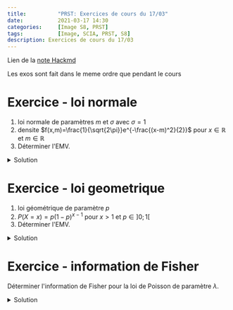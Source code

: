 ```yaml
---
title:          "PRST: Exercices de cours du 17/03"
date:           2021-03-17 14:30
categories:     [Image S8, PRST]
tags:           [Image, SCIA, PRST, S8]
description: Exercices de cours du 17/03
---
```

Lien de la [note Hackmd](https://hackmd.io/@lemasymasa/rJ2yA214O)

<div class="alert alert-warning" role="alert" markdown="1">
Les exos sont fait dans le meme ordre que pendant le cours
</div>

# Exercice - loi normale
1. loi normale de paramètres $m$ et $\sigma$ avec $\sigma=1$
2. densite $f(x,m)=\frac{1}{\sqrt{2\pi}}e^{-\frac{(x-m)^2}{2}}$ pour $x\in\mathbb R$ et $m\in\mathbb R$
3. Déterminer l'EMV.

<details markdown="1">
<summary>Solution</summary>

$$
\begin{aligned}
L(x_1,...,x_n)&=\Pi_{i=1}^n\frac{1}{\sqrt{2\pi}}e^{-\frac{(x_i+m)^2}{2}}\\
&= \biggr(\frac{1}{\sqrt{2\pi}}\biggr)e^{-\sum_{i=1}^n\frac{(x_i-m)}{2}}
\end{aligned}
$$

Passons au logarithme.

*Est-ce que la fonction est paire ?*
Oui car $\log$ est defini sur $\mathbb R^{+*}$.

$$
\log(L(x_1,...,x_n,m))=-n\log(\sqrt{2\pi})-\sum_{i=1}^n\frac{(x_i-m)^2}{2}
$$

Derivons par rapport a m:

$$
\begin{aligned}
\frac{\delta\log(L(x_1,...,x_n,m))}{\delta m} &= -\sum_{i=1}^n\biggr[(-x_i)+m\biggr]\\
&= \sum_{i=1}^nx_i-nm\\
\end{aligned}\\
\begin{aligned}\\
\frac{\delta\log(L(x_1,...,x_n,m))}{\delta m}=0&\Leftrightarrow\sum_{i=1}^nx_i-mn=0\\
&\Leftrightarrow\frac{1}{n}\sum_{i=1}^nx_i=m
\end{aligned}
$$

Verifions la condition du second ordre:

$$
\frac{\delta\log(L(x_1,...,x_n,m))}{\delta m}=-n\lt0
$$

<div class="alert alert-success" role="alert" markdown="1">
Donc la condition suffisante est verifiee.
</div>

$\hat m = \bar X$ est l'EMV du parametre $m$.

</details>

# Exercice - loi geometrique
1. loi géométrique de paramètre $p$
2. $P(X=x)=p(1-p)^{x-1}$ pour $x\gt1$ et $p\in]0;1[$
3. Déterminer l'EMV.

<details markdown="1">
<summary>Solution</summary>

Soit $(x_1,...,x_n)\in\mathbb N^n_*$.

$$
\begin{aligned}
L(x_1,...,x_n,p)&=\Pi_{i=1}^np(1-p)^{x_i-n}\\
&=p^n(1-p)^{\sum_{i=1}^n(x_i-1)}
\end{aligned}\\
\log(L(x_1,...,x_n,p))=n\log(p)+\sum_{i=1}^n(x_i-1)\log(1-p)\\
\frac{\delta\log(L(x_1,...,x_n,p))}{\delta p}=\frac{n}{p}-\sum_{i=1}^n\frac{x_1-1}{1-p}
$$

<div class="alert alert-danger" role="alert" markdown="1">

$$
(\log u)'=\frac{u'}{u}\\
\Leftrightarrow \log (1-p) = -\frac{1}{1-p}
$$

</div>

$$
\frac{\delta\log(L(x_1,...,x_n,p))}{\delta p} = 0\\
\begin{aligned}
\frac{n}{p}=\sum_{i=1}^n\frac{x_1-1}{1-p}&\Leftrightarrow n(n-p)=p\sum_{i=1}^n(x_i-1)\\
&\Leftrightarrow n-np=p\sum_{i=1}^nx_i - np\\
&\Leftrightarrow p = \frac{n}{\sum_{i=1}^nx_i} = \frac{1}{\frac{n}{\sum_{i=1}^nx_i}} = \frac{1}{\bar X}
\end{aligned}\\
$$

<div class="alert alert-danger" role="alert" markdown="1">

$$
(\frac{1}{u})' = \frac{u'}{u}
$$

</div>

$$
(\frac{1}{1-p})'=-\frac{(-1)}{(1-p)^2}=\frac{1}{(1-p)^2}
$$

<div class="alert alert-success" role="alert" markdown="1">

$$
\frac{\delta^2\log(L(x_1,...,x_n,p))}{\delta p^2}=-\frac{n}{p}-\frac{\sum_{i=1}^n(x_i-1)}{(1-p)^2}\lt0
$$

Donc la condition suffisante est verifiee.

</div>

$\hat p =\frac{1}{\bar X}$ est l'EMV du parametre $p$.

</details>

# Exercice - information de Fisher
Déterminer l'information de Fisher pour la loi de Poisson de paramètre $\lambda$.

<details markdown="1">
<summary>Solution</summary>

$$
\log f(x,\delta)=-\delta+x\log(\lambda)-\log(x!)\\
\frac{\delta\log f(x,\lambda)}{\delta\lambda} = -n+\frac{x}{\lambda}\\
\frac{\delta^2\log f(x,\lambda)}{\delta\lambda^2}=-\frac{x}{\lambda^2}\\
\begin{aligned}
E_n\biggr(\frac{\delta^2\log f(X,\lambda)}
{\delta\lambda^2}\biggr)&=-E(\frac{X}{\lambda^2})\\
&=-\frac{1}{\lambda^2}\times\lambda=-\frac{1}{\lambda}
\end{aligned}\\
I(\lambda)=-E\biggr(\frac{\delta^2\log f(x,\lambda)}{\delta\lambda^2}\biggr)=\frac{1}{\lambda}
$$

</details>